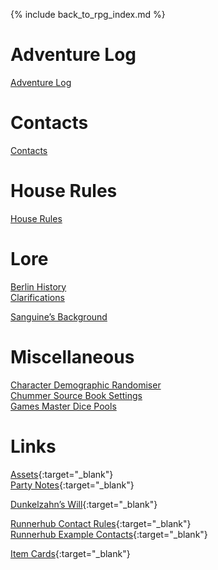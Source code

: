 ---
---

{% include back_to_rpg_index.md %}

# Adventure Log

[Adventure Log](AdventureLog/)  

# Contacts

[Contacts](Contacts/)  

# House Rules

[House Rules](Rules/HouseRules.html)  

# Lore

[Berlin History](World/BerlinHistory.html)  
[Clarifications](World/Clarifications.html)  

[Sanguine’s Background](World/PlayerCharacter_Sanguine.html)  

# Miscellaneous

[Character Demographic Randomiser](Miscellaneous/CharacterDemographicRandomiser.html)  
[Chummer Source Book Settings](Miscellaneous/ChummerSourceBook.html)  
[Games Master Dice Pools](Miscellaneous/GamesMasterDicePools.html)  

# Links

[Assets](https://github.com/NightB1ade/RolePlayingGames/tree/master/Shadowrun/5e/ShadowrunUK/Assets){:target="_blank"}  
[Party Notes](https://docs.google.com/document/d/17Ya2TPFLWeSvU2fiTV72KMWzybjQixAcTqo4kDByZGE/edit){:target="_blank"}  

[Dunkelzahn’s Will](http://shadowrun.wikia.com/wiki/Dunkelzahn%27s_Will){:target="_blank"}  

[Runnerhub Contact Rules](https://runnerhub.neosynth.net/index.php?n=Rules.Contacts){:target="_blank"}  
[Runnerhub Example Contacts](https://runnerhub.neosynth.net/index.php?n=Contacts.Contacts){:target="_blank"}  

[Item Cards](http://shadowrun.itemcards.com/){:target="_blank"}  
